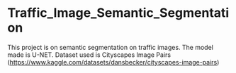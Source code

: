 # Traffic_Image_Semantic_Segmentation
This project is on semantic segmentation on traffic images. The model made is U-NET. 
Dataset used is Cityscapes Image Pairs (https://www.kaggle.com/datasets/dansbecker/cityscapes-image-pairs)
